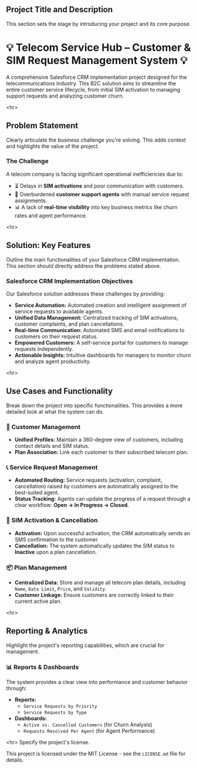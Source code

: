## Project Title and Description

This section sets the stage by introducing your project and its core purpose.

# 💡 Telecom Service Hub – Customer & SIM Request Management System 💡

A comprehensive Salesforce CRM implementation project designed for the telecommunications industry. This B2C solution aims to streamline the entire customer service lifecycle, from initial SIM activation to managing support requests and analyzing customer churn.

\<hr\>

## Problem Statement

Clearly articulate the business challenge you're solving. This adds context and highlights the value of the project.

### The Challenge

A telecom company is facing significant operational inefficiencies due to:

  - ⏳ Delays in **SIM activations** and poor communication with customers.
  - 🤯 Overburdened **customer support agents** with manual service request assignments.
  - 📊 A lack of **real-time visibility** into key business metrics like churn rates and agent performance.

\<hr\>

## Solution: Key Features

Outline the main functionalities of your Salesforce CRM implementation. This section should directly address the problems stated above.

### Salesforce CRM Implementation Objectives

Our Salesforce solution addresses these challenges by providing:

  - **Service Automation:** Automated creation and intelligent assignment of service requests to available agents.
  - **Unified Data Management:** Centralized tracking of SIM activations, customer complaints, and plan cancellations.
  - **Real-time Communication:** Automated SMS and email notifications to customers on their request status.
  - **Empowered Customers:** A self-service portal for customers to manage requests independently.
  - **Actionable Insights:** Intuitive dashboards for managers to monitor churn and analyze agent productivity.

\<hr\>

## Use Cases and Functionality

Break down the project into specific functionalities. This provides a more detailed look at what the system can do.

### 📝 Customer Management

  - **Unified Profiles:** Maintain a 360-degree view of customers, including contact details and SIM status.
  - **Plan Association:** Link each customer to their subscribed telecom plan.

### 📞 Service Request Management

  - **Automated Routing:** Service requests (activation, complaint, cancellation) raised by customers are automatically assigned to the best-suited agent.
  - **Status Tracking:** Agents can update the progress of a request through a clear workflow: **Open → In Progress → Closed**.

### 📱 SIM Activation & Cancellation

  - **Activation:** Upon successful activation, the CRM automatically sends an SMS confirmation to the customer.
  - **Cancellation:** The system automatically updates the SIM status to **Inactive** upon a plan cancellation.

### 📦 Plan Management

  - **Centralized Data:** Store and manage all telecom plan details, including `Name`, `Data Limit`, `Price`, and `Validity`.
  - **Customer Linkage:** Ensure customers are correctly linked to their current active plan.

\<hr\>

## Reporting & Analytics

Highlight the project's reporting capabilities, which are crucial for management.

### 📊 Reports & Dashboards

The system provides a clear view into performance and customer behavior through:

  - **Reports:**
      - `Service Requests by Priority`
      - `Service Requests by Type`
  - **Dashboards:**
      - `Active vs. Cancelled Customers` (for Churn Analysis)
      - `Requests Resolved Per Agent` (for Agent Performance)

\<hr\>
Specify the project's license.

This project is licensed under the MIT License - see the `LICENSE.md` file for details.
